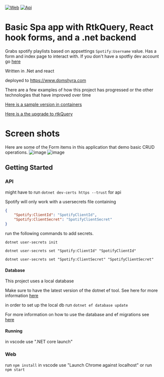 [![Web](https://github.com/domshyra/domshyra/actions/workflows/main_domshyraweb.yml/badge.svg?branch=main)](https://github.com/domshyra/domshyra/actions/workflows/main_domshyraweb.yml) [![Api](https://github.com/domshyra/domshyra/actions/workflows/main_domshyraapi.yml/badge.svg)](https://github.com/domshyra/domshyra/actions/workflows/main_domshyraapi.yml)

# Basic Spa app with RtkQuery, React hook forms, and a .net backend

Grabs spotify playlists based on appsettings `Spotify:Username` value.
Has a form and index page to interact with.
If you don't have a spotfiy dev account go [here](https://developer.spotify.com/documentation/web-api/tutorials/getting-started)

Written in .Net and react

deployed to https://www.domshyra.com

There are a few examples of how this project has progressed or the other technologies that have improved over time

[Here is a sample version in containers](https://github.com/domshyra-s-playground/containersDemo)

[Here is a the upgrade to rtkQuery](https://github.com/domshyra-s-playground/rtkQueryDemo)


# Screen shots 
Here are some of the Form items in this application that demo basic CRUD operations. 
![image](https://github.com/domshyra-s-playground/baseRtkQueryApp/assets/1061957/af09992e-464a-4a63-b311-ed4029557910)
![image](https://github.com/domshyra-s-playground/baseRtkQueryApp/assets/1061957/2995ed04-e2a6-4640-bcf9-dadffa310392)


## Getting Started

### API

might have to run `dotnet dev-certs https --trust` for api

Spotify will only work with a usersecrets file containing

```json
{
	"Spotify:ClientId": "SpotifyClientId",
	"Spotify:ClientSecret": "SpotifyClientSecret"
}
```

run the following commands to add secrets.

`dotnet user-secrets init`

`dotnet user-secrets set "Spotify:ClientId" "SpotifyClientId"`

`dotnet user-secrets set "Spotify:ClientSecret" "SpotifyClientSecret"`

#### Database

This project uses a local database

Make sure to have the latest version of the dotnet ef tool. See here for more information [here](https://docs.microsoft.com/en-us/ef/core/cli/dotnet)

in order to set up the local db run `dotnet ef database update`

For more information on how to use the database and ef migrations see [here](https://docs.microsoft.com/en-us/ef/core/managing-schemas/migrations/?tabs=dotnet-core-cli)

#### Running

in vscode use ".NET core launch"

### Web

run `npm install`
in vscode use "Launch Chrome against localhost" or run `npm start`
